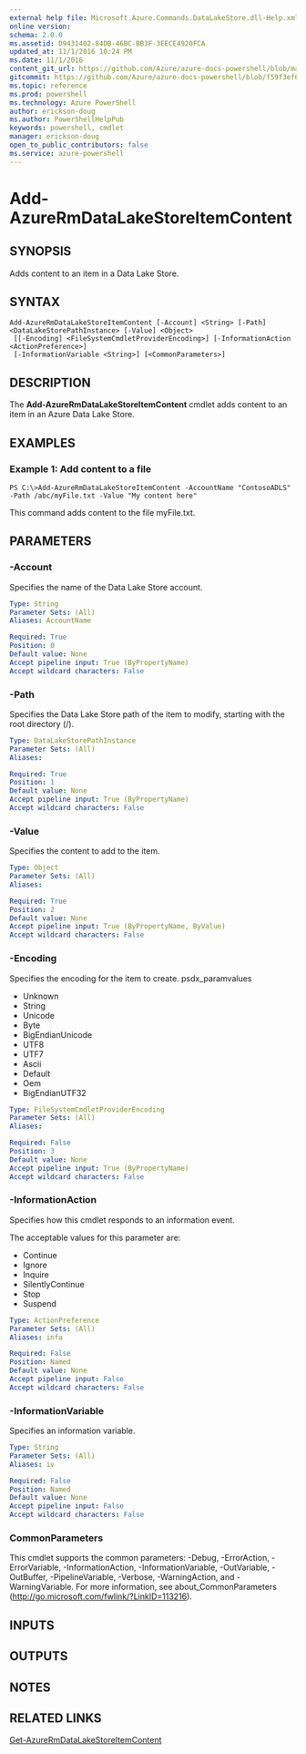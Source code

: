 ```yaml
---
external help file: Microsoft.Azure.Commands.DataLakeStore.dll-Help.xml
online version: 
schema: 2.0.0
ms.assetid: D9431402-84DB-46BC-BB3F-3EECE4920FCA
updated_at: 11/1/2016 10:24 PM
ms.date: 11/1/2016
content_git_url: https://github.com/Azure/azure-docs-powershell/blob/master/azureps-cmdlets-docs/ResourceManager/AzureRM.DataLakeStore/v1.0.12/Add-AzureRmDataLakeStoreItemContent.md
gitcommit: https://github.com/Azure/azure-docs-powershell/blob/f59f3ef60bc592383812213e69fd77ba950759ed/azureps-cmdlets-docs/ResourceManager/AzureRM.DataLakeStore/v1.0.12/Add-AzureRmDataLakeStoreItemContent.md
ms.topic: reference
ms.prod: powershell
ms.technology: Azure PowerShell
author: erickson-doug
ms.author: PowerShellHelpPub
keywords: powershell, cmdlet
manager: erickson-doug
open_to_public_contributors: false
ms.service: azure-powershell
---
```


# Add-AzureRmDataLakeStoreItemContent

## SYNOPSIS
Adds content to an item in a Data Lake Store.

## SYNTAX

```
Add-AzureRmDataLakeStoreItemContent [-Account] <String> [-Path] <DataLakeStorePathInstance> [-Value] <Object>
 [[-Encoding] <FileSystemCmdletProviderEncoding>] [-InformationAction <ActionPreference>]
 [-InformationVariable <String>] [<CommonParameters>]
```

## DESCRIPTION
The **Add-AzureRmDataLakeStoreItemContent** cmdlet adds content to an item in an Azure Data Lake Store.

## EXAMPLES

### Example 1: Add content to a file
```
PS C:\>Add-AzureRmDataLakeStoreItemContent -AccountName "ContosoADLS" -Path /abc/myFile.txt -Value "My content here"
```

This command adds content to the file myFile.txt.

## PARAMETERS

### -Account
Specifies the name of the Data Lake Store account.

```yaml
Type: String
Parameter Sets: (All)
Aliases: AccountName

Required: True
Position: 0
Default value: None
Accept pipeline input: True (ByPropertyName)
Accept wildcard characters: False
```

### -Path
Specifies the Data Lake Store path of the item to modify, starting with the root directory (/).

```yaml
Type: DataLakeStorePathInstance
Parameter Sets: (All)
Aliases: 

Required: True
Position: 1
Default value: None
Accept pipeline input: True (ByPropertyName)
Accept wildcard characters: False
```

### -Value
Specifies the content to add to the item.

```yaml
Type: Object
Parameter Sets: (All)
Aliases: 

Required: True
Position: 2
Default value: None
Accept pipeline input: True (ByPropertyName, ByValue)
Accept wildcard characters: False
```

### -Encoding
Specifies the encoding for the item to create.
psdx_paramvalues

- Unknown
- String
- Unicode
- Byte
- BigEndianUnicode
- UTF8
- UTF7
- Ascii
- Default
- Oem
- BigEndianUTF32

```yaml
Type: FileSystemCmdletProviderEncoding
Parameter Sets: (All)
Aliases: 

Required: False
Position: 3
Default value: None
Accept pipeline input: True (ByPropertyName)
Accept wildcard characters: False
```

### -InformationAction
Specifies how this cmdlet responds to an information event.

The acceptable values for this parameter are:

- Continue
- Ignore
- Inquire
- SilentlyContinue
- Stop
- Suspend

```yaml
Type: ActionPreference
Parameter Sets: (All)
Aliases: infa

Required: False
Position: Named
Default value: None
Accept pipeline input: False
Accept wildcard characters: False
```

### -InformationVariable
Specifies an information variable.

```yaml
Type: String
Parameter Sets: (All)
Aliases: iv

Required: False
Position: Named
Default value: None
Accept pipeline input: False
Accept wildcard characters: False
```

### CommonParameters
This cmdlet supports the common parameters: -Debug, -ErrorAction, -ErrorVariable, -InformationAction, -InformationVariable, -OutVariable, -OutBuffer, -PipelineVariable, -Verbose, -WarningAction, and -WarningVariable. For more information, see about_CommonParameters (http://go.microsoft.com/fwlink/?LinkID=113216).

## INPUTS

## OUTPUTS

## NOTES

## RELATED LINKS

[Get-AzureRmDataLakeStoreItemContent](xref:ResourceManager/AzureRM.DataLakeStore/v1.0.12/Get-AzureRmDataLakeStoreItemContent.md)


